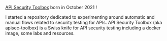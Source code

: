 [API Security Toolbox](https://github.com/arainho/apisec-toolbox) born in October 2021 !

I started a repository dedicated to experimenting around automatic and manual flows related to security testing for APIs.
API Security Toolbox (aka apisec-toolbox) is a Swiss knife for API security testing including a docker image, some labs and resources.




 
